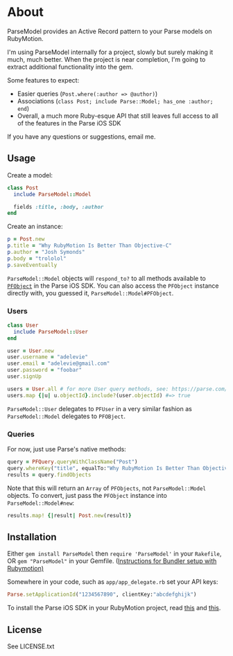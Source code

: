 # About

ParseModel provides an Active Record pattern to your Parse models on RubyMotion.

I'm using ParseModel internally for a project, slowly but surely making it much, much better. When the project is near completion, I'm going to extract additional functionality into the gem.

Some features to expect:
* Easier queries (`Post.where(:author => @author)`)
* Associations (`class Post; include Parse::Model; has_one :author; end`)
* Overall, a much more Ruby-esque API that still leaves full access to all of the features in the Parse iOS SDK

If you have any questions or suggestions, email me.

## Usage

Create a model:

```ruby
class Post
  include ParseModel::Model

  fields :title, :body, :author
end
```

Create an instance:

```ruby
p = Post.new
p.title = "Why RubyMotion Is Better Than Objective-C"
p.author = "Josh Symonds"
p.body = "trololol"
p.saveEventually
```

`ParseModel::Model` objects will `respond_to?` to all methods available to [`PFObject`](https://parse.com/docs/ios/api/Classes/PFObject.html) in the Parse iOS SDK. You can also access the `PFObject` instance directly with, you guessed it, `ParseModel::Model#PFObject`.

### Users

```ruby
class User
  include ParseModel::User
end

user = User.new
user.username = "adelevie"
user.email = "adelevie@gmail.com"
user.password = "foobar"
user.signUp

users = User.all # for more User query methods, see: https://parse.com/questions/why-does-querying-for-a-user-create-a-second-user-class 
users.map {|u| u.objectId}.include?(user.objectId) #=> true
```

`ParseModel::User` delegates to `PFUser` in a very similar fashion as `ParseModel::Model` delegates to `PFOBject`.

### Queries

For now, just use Parse's native methods:

```ruby
query = PFQuery.queryWithClassName("Post")
query.whereKey("title", equalTo:"Why RubyMotion Is Better Than Objective-C")
results = query.findObjects
```

Note that this will return an `Array` of `PFObjects`, not `ParseModel::Model` objects. To convert, just pass the `PFObject` instance into `ParseModel::Model#new`:

```ruby
results.map! {|result| Post.new(result)}
```


## Installation

Either `gem install ParseModel` then `require 'ParseModel'` in your `Rakefile`, OR
`gem "ParseModel"` in your Gemfile. ([Instructions for Bundler setup with Rubymotion)](http://thunderboltlabs.com/posts/using-bundler-with-rubymotion)

Somewhere in your code, such as `app/app_delegate.rb` set your API keys:

```ruby
Parse.setApplicationId("1234567890", clientKey:"abcdefghijk")
```

To install the Parse iOS SDK in your RubyMotion project, read [this](http://www.rubymotion.com/developer-center/guides/project-management/#_using_3rd_party_libraries) and  [this](http://stackoverflow.com/a/10453895/94154).

## License

See LICENSE.txt